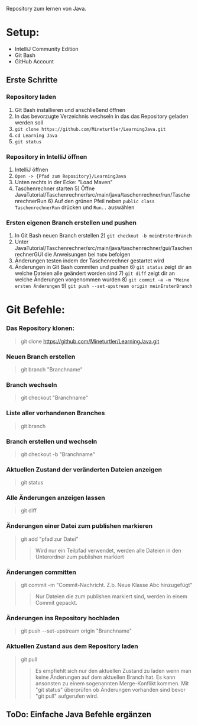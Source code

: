 
Repository zum lernen von Java.

# Setup:

- IntelliJ Community Edition
- Git Bash
- GitHub Account
## Erste Schritte
### Repository laden
1) Git Bash installieren und anschließend öffnen
2) In das bevorzugte Verzeichnis wechseln in das das Repository geladen werden soll
3) ```git clone https://github.com/Mineturtler/LearningJava.git```
4) ```cd Learning Java```
5) ``git status``

### Repository in IntelliJ öffnen
1) IntelliJ öffnen
2) ``Open -> {Pfad zum Repository}/LearningJava``
3) Unten rechts in der Ecke: "Load Maven"
4) Taschenrechner starten
   5) Öffne JavaTutorial/Taschenrechner/src/main/java/taschenrechner/run/TaschenrechnerRun 
   6) Auf den grünen Pfeil neben ``public class TaschenrechnerRun`` drücken und ``Run..`` auswählen

### Ersten eigenen Branch erstellen und pushen
1) In Git Bash neuen Branch erstellen
   2) ``git checkout -b meinErsterBranch``
3) Unter JavaTutorial/Taschenrechner/src/main/java/taschenrechner/gui/TaschenrechnerGUI die Anweisungen bei ``ToDo`` befolgen
4) Änderungen testen indem der Taschenrechner gestartet wird
5) Änderungen in Git Bash commiten und pushen
   6) ``git status`` zeigt dir an welche Dateien alle geändert worden sind
   7) ``git diff`` zeigt dir an welche Änderungen vorgenommen wurden
   8) ``git commit -a -m "Meine ersten Änderungen``
   9) ``git push --set-upstream origin meinErsterBranch``

# Git Befehle:

### Das Repository klonen:
>git clone https://github.com/Mineturtler/LearningJava.git
### Neuen Branch erstellen
>git branch "Branchname"
### Branch wechseln
>git checkout "Branchname"
### Liste aller vorhandenen Branches
>git branch
### Branch erstellen und wechseln
>git checkout -b "Branchname"
### Aktuellen Zustand der veränderten Dateien anzeigen
>git status
### Alle Änderungen anzeigen lassen
>git diff
### Änderungen einer Datei zum publishen markieren
>git add "pfad zur Datei"
>>Wird nur ein Teilpfad verwendet, werden alle Dateien in den Unterordner zum publishen markiert
### Änderungen committen
>git commit -m "Commit-Nachricht. Z.b. Neue Klasse Abc hinzugefügt"
>> Nur Dateien die zum publishen markiert sind, werden in einem Commit gepackt.
### Änderungen ins Repository hochladen
>git push --set-upstream origin "Branchname"
### Aktuellen Zustand aus dem Repository laden
>git pull
>> Es empfiehlt sich nur den aktuellen Zustand zu laden wenn man keine Änderungen auf dem aktuellen Branch hat.
> Es kann ansonsten zu einem sogenannten Merge-Konflikt kommen.
> Mit "git status" überprüfen ob Änderungen vorhanden sind bevor "git pull" aufgerufen wird.


## ToDo: Einfache Java Befehle ergänzen